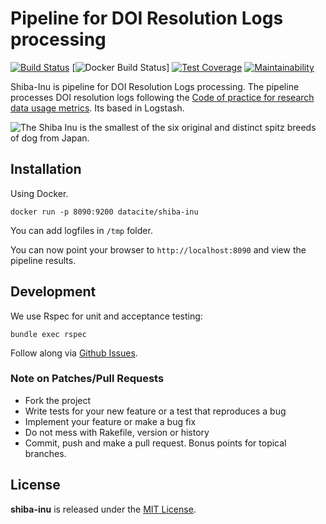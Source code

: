 # Pipeline for DOI Resolution Logs processing

[![Build Status](https://travis-ci.org/datacite/shiba-inu.svg?branch=master)](https://travis-ci.org/datacite/shiba-inu) 
[![Docker Build Status](https://img.shields.io/docker/build/datacite/shiba-inu.svg)]
[![Test Coverage](https://api.codeclimate.com/v1/badges/107d556dafb28c85d261/test_coverage)](https://codeclimate.com/github/datacite/shiba-inu/test_coverage)
[![Maintainability](https://api.codeclimate.com/v1/badges/107d556dafb28c85d261/maintainability)](https://codeclimate.com/github/datacite/shiba-inu/maintainability)

Shiba-Inu is pipeline for DOI Resolution Logs processing. The pipeline processes DOI resolution logs following the [Code of practice for research data usage metrics](https://doi.org/10.7287/peerj.preprints.26505v1). Its based in Logstash.


![The Shiba Inu is the smallest of the six original and distinct spitz breeds of dog from Japan.](https://i.imgur.com/ueW0Leo.jpg)


## Installation

Using Docker. 

```
docker run -p 8090:9200 datacite/shiba-inu
```


You can add logfiles in `/tmp` folder.

You can now point your browser to `http://localhost:8090` and view the pipeline results.


## Development

We use Rspec for unit and acceptance testing:

```
bundle exec rspec
```

Follow along via [Github Issues](https://github.com/datacite/shiba-inu/issues).

### Note on Patches/Pull Requests

* Fork the project
* Write tests for your new feature or a test that reproduces a bug
* Implement your feature or make a bug fix
* Do not mess with Rakefile, version or history
* Commit, push and make a pull request. Bonus points for topical branches.

## License
**shiba-inu** is released under the [MIT License](https://github.com/datacite/shiba-inu/blob/master/LICENSE).
